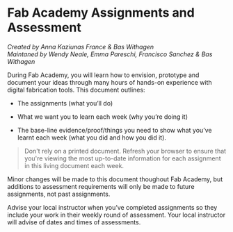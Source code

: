 # Fab Academy Assignments and Assessment

*Created by Anna Kaziunas France & Bas Withagen*  
*Maintaned by Wendy Neale, Emma Pareschi, Francisco Sanchez & Bas Withagen*

 During Fab Academy, you will learn how to envision, prototype and document your ideas through many hours of hands-on experience with digital fabrication tools. This document outlines:

* The assignments (what you’ll do)

* What we want you to learn each week (why you’re doing it)

* The base-line evidence/proof/things you need to show what you’ve learnt each week (what you did and how you did it).

> Don't rely on a printed document. Refresh your browser to ensure that you're viewing the most up-to-date information for each assignment in this living document each week.

Minor changes will be made to this document thoughout Fab Academy, but additions to assessment requirements will only be made to future assignments, not past assignments. 

Advise your local instructor when you’ve completed assignments so they include your work in their weekly round of assessment. Your local instructor will advise of dates and times of assessments.
